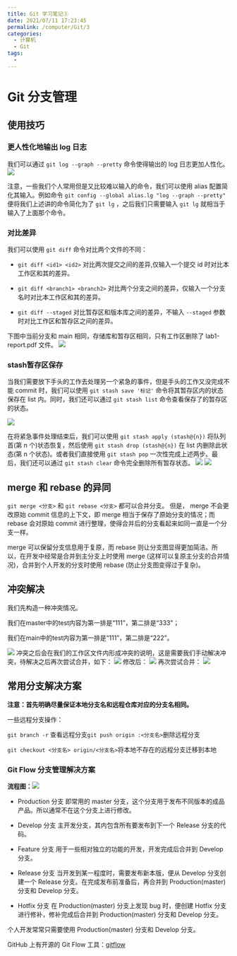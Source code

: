 ```yaml
---
title: Git 学习笔记③
date: 2021/07/11 17:23:45
permalink: /computer/Git/3
categories:
  - 计算机
  - Git
tags:
  - 
---
```

# Git 分支管理

## 使用技巧

### 更人性化地输出 log 日志

我们可以通过 `git log --graph --pretty` 命令使得输出的 log 日志更加人性化。
![](/picture/computer/Git/3/1.png)

注意，一些我们个人常用但是又比较难以输入的命令，我们可以使用 alias 配置简化其输入。例如命令 `git config --global alias.lg "log --graph --pretty"` 便将我们上述讲的命令简化为了 `git lg` ，之后我们只需要输入 `git lg` 就相当于输入了上面那个命令。

### 对比差异

我们可以使用 `git diff` 命令对比两个文件的不同：

- `git diff <id1> <id2>` 对比两次提交之间的差异,仅输入一个提交 id 时对比本工作区和其的差异。

- `git diff <branch1> <branch2>` 对比两个分支之间的差异，仅输入一个分支名时对比本工作区和其的差异。

- `git diff --staged` 对比暂存区和版本库之间的差异，不输入 `--staged` 参数时对比工作区和暂存区之间的差异。

下图中当前分支和 main 相同，存储库和暂存区相同，只有工作区删除了 lab1-report.pdf 文件。
![](/picture/computer/Git/3/2.png)

### stash暂存区保存

当我们需要放下手头的工作去处理另一个紧急的事件，但是手头的工作又没完成不能 commit 时，我们可以使用 `git stash save '标记'` 命令将其暂存区内的状态保存在 list 内。同时，我们还可以通过 `git stash list` 命令查看保存了的暂存区的状态。

![](/picture/computer/Git/3/3.png)


在将紧急事件处理结束后，我们可以使用 `git stash apply (stash@{n})` 将队列首(第 n 个)状态恢复，然后使用 `git stash drop (stash@{n})` 在 list 内删除此状态(第 n 个状态)。或者我们直接使用 `git stash pop` 一次性完成上述两步。最后，我们还可以通过 `git stash clear` 命令完全删除所有暂存状态。
![](/picture/computer/Git/3/4.png)
![](/picture/computer/Git/3/5.png)

## merge 和 rebase 的异同

 `git merge <分支>` 和 `git rebase <分支>` 都可以合并分支。 但是， merge 不会更改原始 commit 信息的上下文，即 merge 相当于保存了原始分支的情况；而 rebase 会对原始 commit 进行整理，使得合并后的分支看起来如同一直是一个分支一样。

merge 可以保留分支信息用于复原，而 rebase 则让分支图显得更加简洁。所以，在开发中经常是合并到主分支上时使用 merge (这样可以复原主分支的合并情况)，合并到个人开发的分支时使用 rebase (防止分支图变得过于复杂)。

## 冲突解决
我们先构造一种冲突情况。

我们在master中的test内容为第一排是“111”，第二排是“333”；

我们在main中的test内容为第一排是“111”，第二排是“222”。

![](/picture/computer/Git/3/6.png)
冲突之后会在我们的工作区文件内形成冲突的说明，这是需要我们手动解决冲突，待解决之后再次尝试合并，如下：
![](/picture/computer/Git/3/7.png)
修改后：
![](/picture/computer/Git/3/8.png)
再次尝试合并：
![](/picture/computer/Git/3/9.png)

## 常用分支解决方案

**注意：首先明确尽量保证本地分支名和远程仓库对应的分支名相同。**

一些远程分支操作：

`git branch -r` 查看远程分支`git push origin :<分支名>`删除远程分支

`git checkout <分支名> origin/<分支名>`将本地不存在的远程分支迁移到本地

### Git Flow 分支管理解决方案

**流程图：**![](/picture/computer/Git/3/10.png)

- Production 分支
即常用的 master 分支，这个分支用于发布不同版本的成品产品。所以通常不在这个分支上进行修改。

- Develop 分支
主开发分支，其内包含所有要发布到下一个 Release 分支的代码。

- Feature 分支
用于一些相对独立的功能的开发，开发完成后合并到 Develop 分支。

- Release 分支
当开发到某一程度时，需要发布新本版，便从 Develop 分支创建一个 Release 分支。在完成发布前准备后，再合并到 Production(master) 分支和 Develop 分支。

- Hotfix 分支
在 Production(master) 分支上发现 bug 时，便创建 Hotfix 分支进行修补，修补完成后合并到 Production(master) 分支和 Develop 分支。

个人开发常常只需要使用 Production(master) 分支和 Develop 分支。

GitHub 上有开源的 Git Flow 工具：[gitflow](https://github.com/nvie/gitflow)
